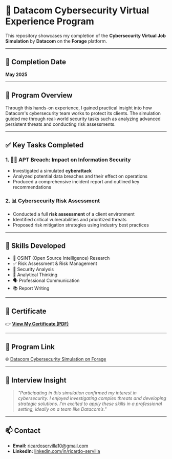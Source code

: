 # 🔐 Datacom Cybersecurity Virtual Experience Program

This repository showcases my completion of the **Cybersecurity Virtual Job Simulation** by **Datacom** on the **Forage** platform.

---

## 📅 Completion Date  
**May 2025**

---

## 🧠 Program Overview  
Through this hands-on experience, I gained practical insight into how Datacom's cybersecurity team works to protect its clients. The simulation guided me through real-world security tasks such as analyzing advanced persistent threats and conducting risk assessments.

---

## ✅ Key Tasks Completed  

### 1. 🕵️‍♂️ APT Breach: Impact on Information Security  
- Investigated a simulated **cyberattack**  
- Analyzed potential data breaches and their effect on operations  
- Produced a comprehensive incident report and outlined key recommendations  

### 2. 📊 Cybersecurity Risk Assessment  
- Conducted a full **risk assessment** of a client environment  
- Identified critical vulnerabilities and prioritized threats  
- Proposed risk mitigation strategies using industry best practices  

---

## 🧰 Skills Developed  
- 🔎 OSINT (Open Source Intelligence) Research  
- ✅ Risk Assessment & Risk Management  
- 🔐 Security Analysis  
- 🧠 Analytical Thinking  
- 🗣️ Professional Communication  
- 📚 Report Writing

---

## 📜 Certificate

👉 [**View My Certificate (PDF)**](./Datacom_Cybersecurity_Certificate.pdf)

---

## 🔗 Program Link

🌐 [Datacom Cybersecurity Simulation on Forage](https://www.theforage.com/simulations/datacom/cybersecurity-zm6d)

---

## 💬 Interview Insight  
> *"Participating in this simulation confirmed my interest in cybersecurity. I enjoyed investigating complex threats and developing strategic solutions. I’m excited to apply these skills in a professional setting, ideally on a team like Datacom’s."*

---

## 📫 Contact

- **Email:** ricardoservilla10@gmail.com  
- **LinkedIn:** [linkedin.com/in/ricardo-servilla](https://www.linkedin.com/in/ricardo-servilla/)
